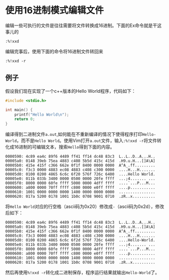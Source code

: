 使用16进制模式编辑文件
===================

编辑一些可执行的文件是往往需要将文件转换成16进制。下面的Ex命令就是干这事儿的
```viml
:%!xxd
```

编辑完事后，使用下面的命令将16进制文件转回来
```viml
:%!xxd -r
```

例子
--------
假设我们现在实现了一个c++版本的Hello World程序，代码如下：
```cpp
#include <stdio.h>

int main() {
    printf("Hello World\n");
    return 0;
}
```

编译得到二进制文件`a.out`,如何能在不重新编译的情况下使得程序打印`Hello-World`，而不是`Hello World`。使用Vim打开`a.out`文件，输入`:%!xxd -r`将文件转化成16进制的可编辑文本，搜索`Hello`得到下面的内容。

```
0000590: 4c89 ea4c 89f6 4489 ff41 ff14 dc48 83c3  L..L..D..A...H..
00005a0: 0148 39eb 75ea 4883 c408 5b5d 415c 415d  .H9.u.H...[]A\A]
00005b0: 415e 415f c366 662e 0f1f 8400 0000 0000  A^A_.ff.........
00005c0: f3c3 0000 4883 ec08 4883 c408 c300 0000  ....H...H.......
00005d0: 0100 0200 4865 6c6c 6f20 576f 726c 6400  ....Hello World.
00005e0: 011b 033b 3400 0000 0500 0000 20fe ffff  ...;4....... ...
00005f0: 8000 0000 60fe ffff 5000 0000 4dff ffff  ....`...P...M...
0000600: a800 0000 70ff ffff c800 0000 e0ff ffff  ....p...........
0000610: 1001 0000 0000 0000 1400 0000 0000 0000  ................
0000620: 017a 5200 0178 1001 1b0c 0708 9001 0710  .zR..x..........
```

将`Hello World`对应的行空格（ascii码为0x20）修改成`-`（ascii码为0x2d），修改后如下：

```
0000590: 4c89 ea4c 89f6 4489 ff41 ff14 dc48 83c3  L..L..D..A...H..
00005a0: 0148 39eb 75ea 4883 c408 5b5d 415c 415d  .H9.u.H...[]A\A]
00005b0: 415e 415f c366 662e 0f1f 8400 0000 0000  A^A_.ff.........
00005c0: f3c3 0000 4883 ec08 4883 c408 c300 0000  ....H...H.......
00005d0: 0100 0200 4865 6c6c 6f2d 576f 726c 6400  ....Hello-World.
00005e0: 011b 033b 3400 0000 0500 0000 20fe ffff  ...;4....... ...
00005f0: 8000 0000 60fe ffff 5000 0000 4dff ffff  ....`...P...M...
0000600: a800 0000 70ff ffff c800 0000 e0ff ffff  ....p...........
0000610: 1001 0000 0000 0000 1400 0000 0000 0000  ................
0000620: 017a 5200 0178 1001 1b0c 0708 9001 0710  .zR..x..........
```

然后再使用`%!xxd -r`转化成二进制保存，程序运行结果就输出`Hello-World`了。


